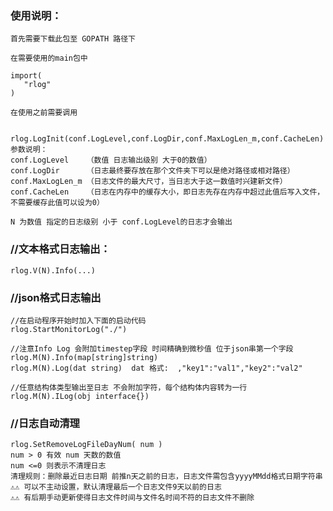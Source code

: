 ### 使用说明：

    首先需要下载此包至 GOPATH 路径下 
    
	在需要使用的main包中
    
	import(
	   "rlog"
	)
	
	在使用之前需要调用


	rlog.LogInit(conf.LogLevel,conf.LogDir,conf.MaxLogLen_m,conf.CacheLen)
	参数说明：
	conf.LogLevel    （数值 日志输出级别 大于0的数值）
	conf.LogDir      （日志最终要存放在那个文件夹下可以是绝对路径或相对路径）
	conf.MaxLogLen_m （日志文件的最大尺寸，当日志大于这一数值时兴建新文件）
	conf.CacheLen    （日志在内存中的缓存大小，即日志先存在内存中超过此值后写入文件，不需要缓存此值可以设为0）
	
	N 为数值 指定的日志级别 小于 conf.LogLevel的日志才会输出

### //文本格式日志输出：
	rlog.V(N).Info(...)

### //json格式日志输出
    //在启动程序开始时加入下面的启动代码
    rlog.StartMonitorLog("./") 
    
    //注意Info Log 会附加timestep字段 时间精确到微秒值 位于json串第一个字段
	rlog.M(N).Info(map[string]string)
    rlog.M(N).Log(dat string)  dat 格式:  ,"key1":"val1","key2":"val2"
    
    //任意结构体类型输出至日志 不会附加字符，每个结构体内容转为一行
    rlog.M(N).ILog(obj interface{})
   
### //日志自动清理
	rlog.SetRemoveLogFileDayNum( num )
    num > 0 有效 num 天数的数值
    num <=0 则表示不清理日志
    清理规则：删除最近日志日期 前推n天之前的日志，日志文件需包含yyyyMMdd格式日期字符串
    ⚠️⚠️ 可以不主动设置，默认清理最后一个日志文件9天以前的日志
    ⚠️⚠️ 有后期手动更新使得日志文件时间与文件名时间不符的日志文件不删除

